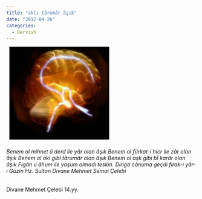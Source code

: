 ```yaml
---
title: "aklı târumâr âşık"
date: "2012-04-26"
categories: 
  - Dervish
---
```


  [![akil.jpg](../uploads/2012/04/akil.jpg)](../uploads/2012/04/akil.jpg "akil.jpg")

###### Benem ol mihnet ü derd ile yâr olan âşık Benem ol fürkat-i hicr ile zâr olan âşık Benem ol akl gibi târumâr olan âşık Benem ol aşk gibi bÎ karâr olan âşık Figân u âhum ile yaşum olmadı teskin. Diriga cânuma geçdi firak-ı yâr-ı Güzin Hz. Sultan Divane Mehmet Semai Çelebi

Divane Mehmet Çelebi 14.yy.
